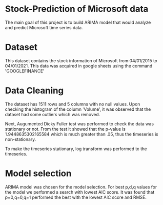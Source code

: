 # Stock-Prediction of Microsoft data
The main goal of this project is to build ARIMA model that would analyze and predict Microsoft time series data.

# Dataset
This dataset contains the stock information of Microsoft from 04/01/2015 to 04/01/2021. This data was acquired in google sheets using the command 'GOOGLEFINANCE'

# Data Cleaning
The dataset has 1511 rows and 5 columns with no null values. Upon checking the histogram of the column 'Volume', it was observed that the dataset had some outliers which was removed.

Next, Augumented Dicky Fuller test was performed to check the data was stationary or not. From the test it showed that the p-value is 1.9448635302165584 which is much greater than .05, thus the timeseries is non-stationary.

To make the timeseries stationary, log transform was performed to the timeseries.

# Model selection
ARIMA model was chosen for the model selection. For best p,d,q values for the model we performed a search with lowest AIC score. It was found that p=0,q=0,q=1 performed the best with the lowest AIC score and RMSE.
